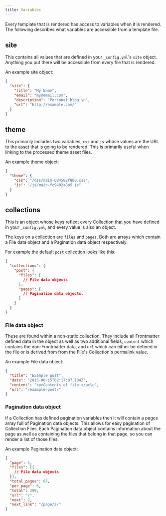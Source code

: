 ```yaml
---
title: Variables
---
```


Every template that is rendered has access to variables when it is rendered. The following describes what variables are accessible from a template file.

## site

This contains all values that are defined in your `_config.yml`'s  `site` object. Anything you put there will be accessible from every file that is rendered.

An example site object:

```json
{
  "site": {
    "title": "My Name",
    "email": "my@email.com",
    "description": "Personal blog.\n",
    "url": "http://example.com/"
  }
}
```

## theme

This primarily includes two variables, `css` and `js` whose values are the URL to the asset that is going to be rendered. This is primarily useful when linking to the processed theme asset files.

An example theme object:

```json
{
  "theme": {
    "css": "/css/main-684582f800.css",
    "js": "/js/main-fc9402a8a5.js"
  }
}
```

## collections

This is an object whose keys reflect every Collection that you have defined in your `_config.yml`, and every value is also an object.

The keys on a collection are `files` and `pages`. Both are arrays which contain a File data object and a Pagination data object respectively.

For example the default `post` collection looks like this:

```json
{
  "collections": {
    "post": {
      "files": [
        // File data objects
      ],
      "pages": [
        // Pagination data objects.
      ]
    }
  }
}
```

### File data object

These are found within a non-static collection. They include all Frontmatter defined data in the object as well as two additional fields, `content` which contains the non-Frontmatter data, and `url` which can either be defined in the file or is derived from from the File's Collection's permalink value.

An example File data object:

```json
{
  "title": "Example post",
  "date": "2015-08-15T02:17:07.184Z",
  "content": "<p>Contents of file.</p>\n",
  "url": "/example-post/"
}
```

### Pagination data object

If a Collection has defined pagination variables then it will contain a pages array full of Pagination data objects. This allows for easy pagination of Collection Files. Each Pagination data object contains information about the page as well as containing the files that belong in that page, so you can render a list of those files.

An example Pagination data object:

```json
{
  "page": 1,
  "files": [{
    // File data objects
  }],
  "total_pages": 67,
  "per_page": 6,
  "total": 399,
  "url": "/",
  "next": 2,
  "next_link": "/page/2/"
}
```
